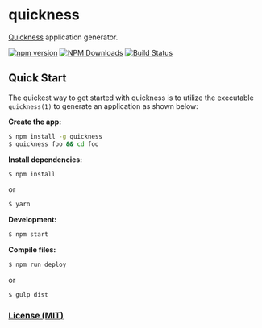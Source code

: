 # quickness

[Quickness](https://github.com/danielrohers/quickness-bootstrap) application generator.

[![npm version](https://img.shields.io/npm/v/quickness.svg)](https://badge.fury.io/js/quickness)
[![NPM Downloads](https://img.shields.io/npm/dm/quickness.svg?style=flat)](https://www.npmjs.org/package/quickness)
[![Build Status](https://img.shields.io/travis/danielrohers/quickness.svg?style=flat)](https://travis-ci.org/danielrohers/quickness)

## Quick Start

The quickest way to get started with quickness is to utilize the executable `quickness(1)` to generate an application as shown below:

**Create the app:**
```bash
$ npm install -g quickness
$ quickness foo && cd foo
```

**Install dependencies:**
```bash
$ npm install
```
or
```bash
$ yarn
```

**Development:**
```bash
$ npm start
```

**Compile files:**

```bash
$ npm run deploy
```
or
```bash
$ gulp dist
```

### [License (MIT)](LICENSE)
